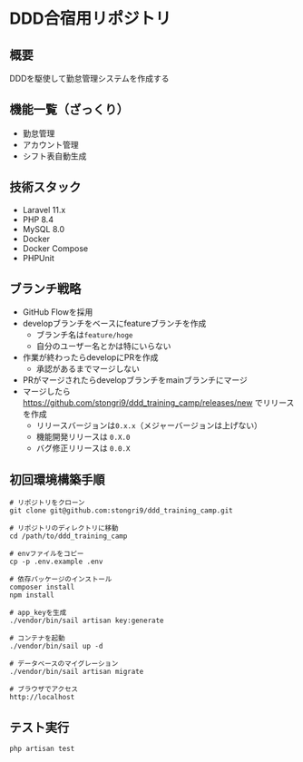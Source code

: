 # DDD合宿用リポジトリ
## 概要
DDDを駆使して勤怠管理システムを作成する

## 機能一覧（ざっくり）
- 勤怠管理
- アカウント管理
- シフト表自動生成

## 技術スタック
- Laravel 11.x
- PHP 8.4
- MySQL 8.0
- Docker
- Docker Compose
- PHPUnit

## ブランチ戦略
- GitHub Flowを採用
- developブランチをベースにfeatureブランチを作成
    - ブランチ名は`feature/hoge`
    - 自分のユーザー名とかは特にいらない
- 作業が終わったらdevelopにPRを作成
    - 承認があるまでマージしない
- PRがマージされたらdevelopブランチをmainブランチにマージ
- マージしたら https://github.com/stongri9/ddd_training_camp/releases/new でリリースを作成
    - リリースバージョンは`0.x.x`（メジャーバージョンは上げない）
    - 機能開発リリースは `0.X.0` 
    - バグ修正リリースは `0.0.X`

## 初回環境構築手順
```
# リポジトリをクローン
git clone git@github.com:stongri9/ddd_training_camp.git

# リポジトリのディレクトリに移動
cd /path/to/ddd_training_camp

# envファイルをコピー
cp -p .env.example .env

# 依存パッケージのインストール
composer install 
npm install

# app_keyを生成
./vendor/bin/sail artisan key:generate

# コンテナを起動
./vendor/bin/sail up -d

# データベースのマイグレーション
./vendor/bin/sail artisan migrate

# ブラウザでアクセス
http://localhost
```

## テスト実行
```
php artisan test
```
